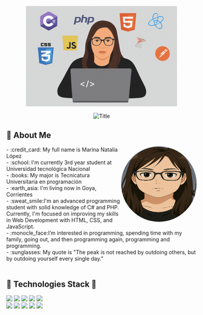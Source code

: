 <p align="center">
  <img src="https://github.com/MarinaProg1/MarinaProg1/raw/main/miImagen.png" alt="Mi Imagen" width="400"/>
</p>



<div align="center">
  <img src="https://readme-typing-svg.herokuapp.com?font=Architects+Daughter&color=%2338C2FF&size=50&center=true&vCenter=true&height=60&width=600&lines=Heyy!+I'm+Marina+López;Welcome+to+my+profile!" alt="Title"></img>
</div>


## 🚀 About Me  
<img align="right" width=200px height=200px alt="imagenPersoanl" src="https://github.com/MarinaProg1/MarinaProg1/raw/main/miDibujo3.png" style="border-radius:50%;"/>
- :credit_card: My full name is Marina Natalia López <br>
- :school: I'm currently 3rd year student at Universidad tecnológica Nacional<br>
- :books: My major is Tecnicatura Universitaria en programación<br>
- :earth_asia: I'm living now in Goya, Corrientes<br>
- :sweat_smile:I'm an advanced programming student with solid knowledge of C# and PHP. Currently, I'm focused on improving my skills in Web Development with HTML, CSS, and JavaScript.<br>
- :monocle_face:I’m interested in programming, spending time with my family, going out, and then programming again, programming and programming.<br>
- :sunglasses: My quote is "The peak is not reached by outdoing others, but by outdoing yourself every single day." <br><br>


## 🔧 Technologies Stack 🔧

![](https://img.shields.io/badge/Code-HTML5-informational?style=flat&logo=html5&logoColor=white&color=blueviolet)
![](https://img.shields.io/badge/Code-CSS3-informational?style=flat&logo=css3&logoColor=white&color=blueviolet)
![](https://img.shields.io/badge/Code-PHP-informational?style=flat&logo=php&logoColor=white&color=blueviolet)
![](https://img.shields.io/badge/Code-JavaScript-informational?style=flat&logo=javascript&logoColor=white&color=blueviolet)
![](https://img.shields.io/badge/Code-csharp-informational?style=flat&logo=csharp&logoColor=white&color=blueviolet)<br>
![](https://img.shields.io/badge/Code-SQL-informational?style=flat&logo=mysql&logoColor=white&color=blueviolet)
![](https://img.shields.io/badge/Code-React-informational?style=flat&logo=react&logoColor=white&color=blueviolet)
![](https://img.shields.io/badge/Shell-Bash-informational?style=flat&logo=gnu-bash&logoColor=white&color=blueviolet)
![](https://img.shields.io/badge/GitHub-Git-informational?style=flat&logo=git&logoColor=white&color=blueviolet)
![](https://img.shields.io/badge/IDE-VSCode-informational?style=flat&logo=visualstudiocode&logoColor=white&color=blueviolet)




